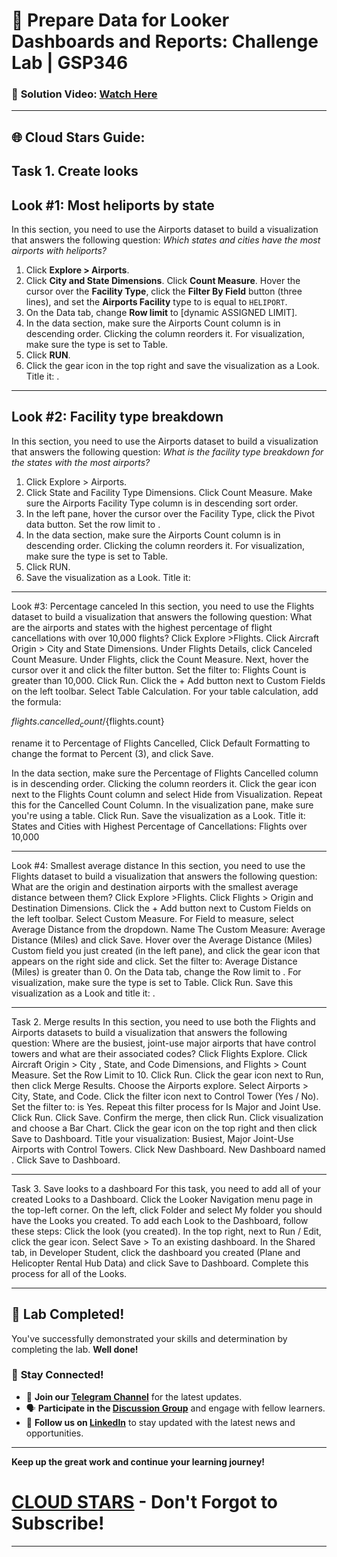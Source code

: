 
# 🚀 Prepare Data for Looker Dashboards and Reports: Challenge Lab | GSP346

### 🔗 **Solution Video:** [Watch Here ]()

---

## 🌐 **Cloud Stars Guide:**

## **Task 1. Create looks**
## **Look #1: Most heliports by state**
In this section, you need to use the Airports dataset to build a visualization that answers the following question: *Which states and cities have the most airports with heliports?*
 
1. Click  **Explore > Airports**.
2. Click **City and State Dimensions**. Click **Count Measure**. Hover the cursor over the **Facility Type**, click the **Filter By Field** button (three lines), and set the **Airports Facility** type to is equal to ```HELIPORT```.
3. On the Data tab, change **Row limit** to [dynamic ASSIGNED LIMIT].
4. In the data section, make sure the Airports Count column is in descending order. Clicking the column reorders it. For visualization, make sure the type is set to Table.
5. Click **RUN**.
6. Click the gear icon in the top right and save the visualization as a Look. Title it: <dynamic Look1 title>.

---

## **Look #2: Facility type breakdown**
In this section, you need to use the Airports dataset to build a visualization that answers the following question: *What is the facility type breakdown for the states with the most airports?*
 
1. Click Explore > Airports.
2. Click State and Facility Type Dimensions. Click Count Measure. Make sure the Airports Facility Type column is in descending sort order.
3. In the left pane, hover the cursor over the Facility Type, click the Pivot data button. Set the row limit to <dynamic ASSIGNED LIMIT>.
4. In the data section, make sure the Airports Count column is in descending order. Clicking the column reorders it. For visualization, make sure the type is set to Table.
5. Click RUN.
6. Save the visualization as a Look. Title it: <dynamic Look2 title>

---

Look #3: Percentage canceled
In this section, you need to use the Flights dataset to build a visualization that answers the following question: What are the airports and states with the highest percentage of flight cancellations with over 10,000 flights?
Click Explore >Flights.
Click Aircraft Origin > City and State Dimensions.
Under Flights Details, click Canceled Count Measure.
Under Flights, click the Count Measure. Next, hover the cursor over it and click the filter button.
Set the filter to: Flights Count is greater than 10,000.
Click Run.
Click the + Add button next to Custom Fields on the left toolbar. Select Table Calculation. For your table calculation, add the formula:
 
${flights.cancelled_count}/${flights.count}

 
rename it to Percentage of Flights Cancelled, Click Default Formatting to change the format to Percent (3), and click Save.

In the data section, make sure the Percentage of Flights Cancelled column is in descending order. Clicking the column reorders it. Click the gear icon next to the Flights Count column and select Hide from Visualization. Repeat this for the Cancelled Count Column. In the visualization pane, make sure you're using a table.
Click Run.
Save the visualization as a Look. Title it: States and Cities with Highest Percentage of Cancellations: Flights over 10,000

---

Look #4: Smallest average distance
In this section, you need to use the Flights dataset to build a visualization that answers the following question: What are the origin and destination airports with the smallest average distance between them?
Click Explore >Flights.
Click Flights > Origin and Destination Dimensions.
Click the + Add button next to Custom Fields on the left toolbar. Select Custom Measure. For Field to measure, select Average Distance from the dropdown.
Name The Custom Measure: Average Distance (Miles) and click Save.
Hover over the Average Distance (Miles) Custom field you just created (in the left pane), and click the gear icon that appears on the right side and click. Set the filter to: Average Distance (Miles) is greater than 0.
On the Data tab, change the Row limit to <LAB ASSIGNED LIMIT>. For visualization, make sure the type is set to Table.
Click Run.
Save this visualization as a Look and title it: <dynamic Look4 title>.

---

Task 2. Merge results
In this section, you need to use both the Flights and Airports datasets to build a visualization that answers the following question: Where are the busiest, joint-use major airports that have control towers and what are their associated codes?
Click Flights Explore.
Click Aircraft Origin > City , State, and Code Dimensions, and Flights > Count Measure. Set the Row Limit to 10. Click Run.
Click the gear icon next to Run, then click Merge Results. Choose the Airports explore. Select Airports > City, State, and Code.
Click the filter icon next to Control Tower (Yes / No). Set the filter to: is Yes.
Repeat this filter process for Is Major and Joint Use.
Click Run.
Click Save. Confirm the merge, then click Run. Click visualization and choose a Bar Chart.
Click the gear icon on the top right and then click Save to Dashboard. Title your visualization: Busiest, Major Joint-Use Airports with Control Towers.
Click New Dashboard.
New Dashboard named <dynamic Dashboard name>.
Click Save to Dashboard.

---

Task 3. Save looks to a dashboard
For this task, you need to add all of your created Looks to a Dashboard.
Click the Looker Navigation menu page in the top-left corner. On the left, click Folder and select My folder you should have the Looks you created.
To add each Look to the Dashboard, follow these steps:
Click the look (you created).
In the top right, next to Run / Edit, click the gear icon. Select Save > To an existing dashboard.
In the Shared tab, in Developer Student, click the dashboard you created (Plane and Helicopter Rental Hub Data) and click Save to Dashboard.
Complete this process for all of the Looks.

---

## 🎉 **Lab Completed!**

You've successfully demonstrated your skills and determination by completing the lab. **Well done!**

### 🌟 **Stay Connected!**

- 🔔 **Join our [Telegram Channel](https://t.me/cloudstars24)** for the latest updates.
- 🗣 **Participate in the [Discussion Group](https://t.me/cloudstarschat)** and engage with fellow learners.
- 💼 **Follow us on [LinkedIn](https://www.linkedin.com/company/cloudstars1)** to stay updated with the latest news and opportunities.


---

**Keep up the great work and continue your learning journey!**

# [CLOUD STARS](https://www.youtube.com/@cloud-stars) - Don't Forgot to Subscribe!

---


